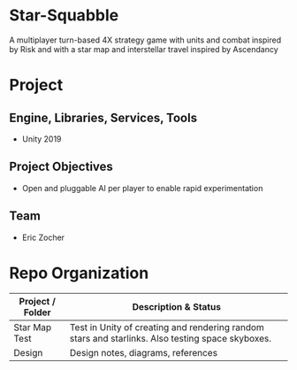 # Star-Squabble
A multiplayer turn-based 4X strategy game with units and combat inspired by Risk and with a star map and interstellar travel inspired by Ascendancy

# Project
## Engine, Libraries, Services, Tools
* Unity 2019

## Project Objectives
* Open and pluggable AI per player to enable rapid experimentation

## Team
* Eric Zocher

# Repo Organization
Project / Folder | Description & Status
-----------------|---------------------
Star Map Test | Test in Unity of creating and rendering random stars and starlinks. Also testing space skyboxes.
Design | Design notes, diagrams, references